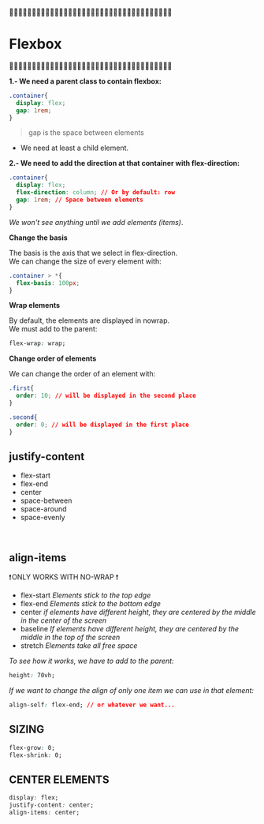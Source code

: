 🦎🦎🦎🦎🦎🦎🦎🦎🦎🦎🦎🦎🦎🦎🦎🦎🦎🦎🦎🦎🦎🦎🦎🦎🦎🦎🦎🦎🦎🦎🦎🦎🦎🦎🦎🦎 <br/>
# Flexbox
🦎🦎🦎🦎🦎🦎🦎🦎🦎🦎🦎🦎🦎🦎🦎🦎🦎🦎🦎🦎🦎🦎🦎🦎🦎🦎🦎🦎🦎🦎🦎🦎🦎🦎🦎🦎 <br/>

__1.- We need a parent class to contain flexbox:__ <br/>

```css
.container{
  display: flex;
  gap: 1rem; 
}
```
>gap is the space between elements

* We need at least a child element.


__2.- We need to add the direction at that container with flex-direction:__ <br/>

```css
.container{
  display: flex;
  flex-direction: column; // Or by default: row
  gap: 1rem; // Space between elements
}
```
_We won't see anything until we add elements (items)_. <br/>

__Change the basis__ <br/>

The basis is the axis that we select in flex-direction. <br/>
We can change the size of every element with: <br/>

```css
.container > *{
  flex-basis: 100px;
}
```

__Wrap elements__ <br/>

By default, the elements are displayed in nowrap. <br/>
We must add to the parent: <br/>

```css
flex-wrap: wrap;
```

__Change order of elements__ <br/>

We can change the order of an element with: <br/>

```css
.first{
  order: 10; // will be displayed in the second place
}

.second{
  order: 0; // will be displayed in the first place
}
```

## justify-content

* flex-start 
* flex-end 
* center
* space-between 
* space-around
* space-evenly
<br/>

## align-items

❗ ONLY WORKS WITH NO-WRAP ❗ <br/>

* flex-start _Elements stick to the top edge_
* flex-end _Elements stick to the bottom edge_
* center _if elements have different height, they are centered by the middle in the center of the screen_
* baseline  _If elements have different height, they are centered by the middle in the top of the screen_
* stretch _Elements take all free space_

_To see how it works, we have to add to the parent:_

```css
height: 70vh;
```

_If we want to change the align of only one item we can use in that element:_

```css
align-self: flex-end; // or whatever we want...
```

## SIZING

```css
flex-grow: 0;
flex-shrink: 0;
```

## CENTER ELEMENTS

```css
display: flex;
justify-content: center;
align-items: center;
```

